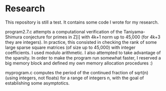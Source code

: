 # Research
This repository is still a test. It contains some code I wrote for my research.

program2.7.c attempts a computational verification of the Taniyama-Shimura conjecture for primes in Z[i]  with 4k+1 norm up to 45,000 (for 4k+3 they are integers). In practice, this consisted in checking the rank of some large sparse square matrices (of size up to 45,000) with integer coefficients. I used modulo arithmetic. I also attempted to take advantage of the sparsity. In order to make the program run somewhat faster, I reserved a big memory block and defined my own memory allocation procedures :)

myprogram.c computes the period of the continued fraction of sqrt(n) (using integers, not floats) for a range of integers n, with the goal of establishing some asymptotics.
